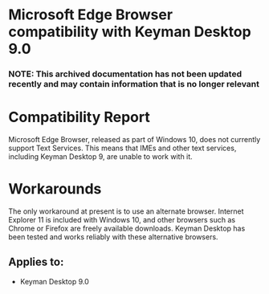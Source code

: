 # Microsoft Edge Browser compatibility with Keyman Desktop 9.0

### **NOTE**: This archived documentation has not been updated recently and may contain information that is no longer relevant


<h1>Compatibility Report</h1>

<p>Microsoft Edge Browser, released as part of Windows 10, does not currently support Text Services. This means that IMEs and other text services, including Keyman Desktop 9, are unable to work with it.</p>

<h1>Workarounds</h1>

<p>The only workaround at present is to use an alternate browser. Internet Explorer 11 is included with Windows 10, and other browsers such as Chrome or Firefox are freely available downloads. Keyman Desktop has been tested and works reliably with these alternative browsers.</p>

## Applies to:
 * Keyman Desktop 9.0
